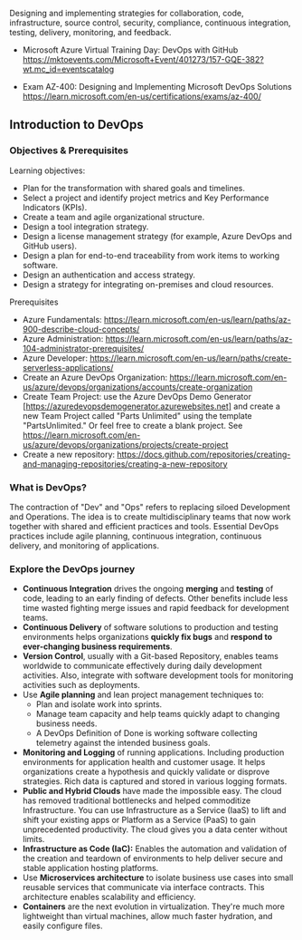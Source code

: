 Designing and implementing strategies for collaboration, code, infrastructure, source control, security, compliance, continuous integration, testing, delivery, monitoring, and feedback.


- Microsoft Azure Virtual Training Day: DevOps with GitHub <br>
https://mktoevents.com/Microsoft+Event/401273/157-GQE-382?wt.mc_id=eventscatalog

- Exam AZ-400: Designing and Implementing Microsoft DevOps Solutions <br> 
https://learn.microsoft.com/en-us/certifications/exams/az-400/

## Introduction to DevOps

### Objectives & Prerequisites

Learning objectives:
- Plan for the transformation with shared goals and timelines.
- Select a project and identify project metrics and Key Performance Indicators (KPIs).
- Create a team and agile organizational structure.
- Design a tool integration strategy.
- Design a license management strategy (for example, Azure DevOps and GitHub users).
- Design a plan for end-to-end traceability from work items to working software.
- Design an authentication and access strategy.
- Design a strategy for integrating on-premises and cloud resources.

Prerequisites
- Azure Fundamentals: https://learn.microsoft.com/en-us/learn/paths/az-900-describe-cloud-concepts/
- Azure Administration: https://learn.microsoft.com/en-us/learn/paths/az-104-administrator-prerequisites/
- Azure Developer: https://learn.microsoft.com/en-us/learn/paths/create-serverless-applications/
- Create an Azure DevOps Organization: https://learn.microsoft.com/en-us/azure/devops/organizations/accounts/create-organization
- Create Team Project: use the Azure DevOps Demo Generator [https://azuredevopsdemogenerator.azurewebsites.net] and create a new Team Project called "Parts Unlimited" using the template "PartsUnlimited." Or feel free to create a blank project. See https://learn.microsoft.com/en-us/azure/devops/organizations/projects/create-project
- Create a new repository: https://docs.github.com/repositories/creating-and-managing-repositories/creating-a-new-repository

### What is DevOps?
The contraction of "Dev" and "Ops" refers to replacing siloed Development and Operations. The idea is to create multidisciplinary teams that now work together with shared and efficient practices and tools. Essential DevOps practices include agile planning, continuous integration, continuous delivery, and monitoring of applications.

### Explore the DevOps journey

- **Continuous Integration** drives the ongoing **merging** and **testing** of code, leading to an early finding of defects. Other benefits include less time wasted fighting merge issues and rapid feedback for development teams.
- **Continuous Delivery** of software solutions to production and testing environments helps organizations **quickly fix bugs** and **respond to ever-changing business requirements**.
- **Version Control**, usually with a Git-based Repository, enables teams worldwide to communicate effectively during daily development activities. Also, integrate with software development tools for monitoring activities such as deployments.
- Use **Agile planning** and lean project management techniques to:
    - Plan and isolate work into sprints.
    - Manage team capacity and help teams quickly adapt to changing business needs.
    - A DevOps Definition of Done is working software collecting telemetry against the intended business goals.
- **Monitoring and Logging** of running applications. Including production environments for application health and customer usage. It helps organizations create a hypothesis and quickly validate or disprove strategies. Rich data is captured and stored in various logging formats.
- **Public and Hybrid Clouds** have made the impossible easy. The cloud has removed traditional bottlenecks and helped commoditize Infrastructure. You can use Infrastructure as a Service (IaaS) to lift and shift your existing apps or Platform as a Service (PaaS) to gain unprecedented productivity. The cloud gives you a data center without limits.
- **Infrastructure as Code (IaC):** Enables the automation and validation of the creation and teardown of environments to help deliver secure and stable application hosting platforms.
- Use **Microservices architecture** to isolate business use cases into small reusable services that communicate via interface contracts. This architecture enables scalability and efficiency.
- **Containers** are the next evolution in virtualization. They're much more lightweight than virtual machines, allow much faster hydration, and easily configure files.